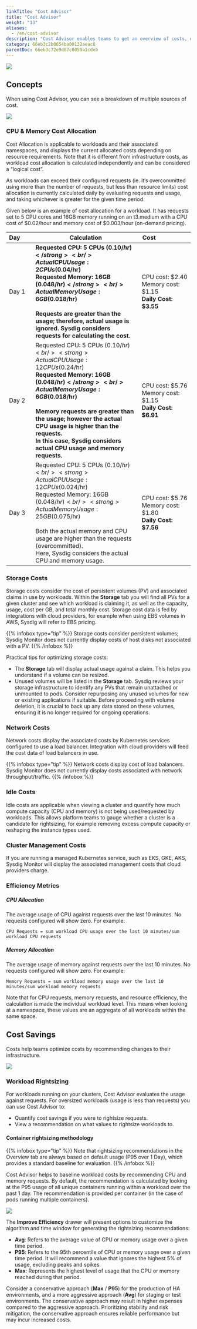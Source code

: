 ```yaml
---
linkTitle: "Cost Advisor"
title: "Cost Advisor"
weight: "13"
aliases:
  - /en/cost-advisor
description: "Cost Advisor enables teams to get an overview of costs, drill into clusters, namespaces, workloads, and obtain insights and recommendations into where you can optimize and reduce your costs."
category: 66eb3c2b0654ba00132aeac8
parentDoc: 66eb3c72e9d67c0059a1cdeb
---
```


![](/image/cost_advisor_architecture.gif)

## Concepts

When using Cost Advisor, you can see a breakdown of multiple sources of cost. 

![](/image/cost_advisor_breakdown.png)

### CPU & Memory Cost Allocation

Cost Allocation is applicable to workloads and their associated namespaces, and displays the current allocated costs depending on resource requirements. Note that it is different from infrastructure costs, as workload cost allocation is calculated independently and can be considered a “logical cost”.

As workloads can exceed their configured requests (ie. it’s overcommitted using more than the number of requests, but less than resource limits) cost allocation is currently calculated daily by evaluating requests and usage, and taking whichever is greater for the given time period.

Given below is an example of cost allocation for a workload. It has requests set to 5 CPU cores and 16GB memory running on an t3.medium with a CPU cost of $0.02/hour and memory cost of $0.003/hour (on-demand pricing).

| Day&nbsp;&nbsp;&nbsp;&nbsp;&nbsp;&nbsp; |Calculation | Cost&nbsp;&nbsp;&nbsp;&nbsp;&nbsp;&nbsp;&nbsp;&nbsp;&nbsp;&nbsp;&nbsp;&nbsp;&nbsp;&nbsp;&nbsp;&nbsp;&nbsp;&nbsp;&nbsp;&nbsp;|
| --| ------| ---|
| Day 1 | <strong>Requested CPU: 5 CPUs ($0.10/hr)</strong> <br />Actual CPU Usage: 2 CPUs ($0.04/hr) <br /><strong>Requested Memory: 16GB ($0.048/hr)</strong><br />Actual Memory Usage: 6GB ($0.018/hr)<br /><br />Requests are greater than the usage; therefore, actual usage is ignored. Sysdig considers requests for calculating the cost.<br /> | CPU cost: $2.40 <br />Memory cost: $1.15<br /><strong>Daily Cost: $3.55</strong>|
| Day 2 | Requested CPU: 5 CPUs ($0.10/hr) <br /><strong>Actual CPU Usage: 12 CPUs ($0.24/hr)</strong> <br /><strong>Requested Memory: 16GB ($0.048/hr)</strong><br />Actual Memory Usage: 6GB ($0.018/hr)<br /><br />Memory requests are greater than the usage; however the actual CPU usage is higher than the requests. <br />In this case, Sysdig considers actual CPU usage and memory requests.<br /> | CPU cost: $5.76 <br />Memory cost: $1.15<br /><strong>Daily Cost: $6.91</strong>|
| Day 3 | Requested CPU: 5 CPUs ($0.10/hr) <br /> <strong>Actual CPU Usage: 12 CPUs ($0.024/hr)</strong> <br />Requested Memory: 16GB ($0.048/hr)<br /><strong>Actual Memory Usage: 25GB ($0.075/hr)</strong><br /><br />Both the actual memory and CPU usage are higher than the requests (overcommitted). <br />Here, Sysdig considers the actual CPU and memory usage.  <br /> | CPU cost: $5.76 <br />Memory cost: $1.80<br /><strong>Daily Cost: $7.56</strong>|

### Storage Costs

Storage costs consider the cost of persistent volumes (PV) and associated claims in use by workloads. Within the <strong>Storage</strong> tab you will find all PVs for a given cluster and see which workload is claiming it, as well as the capacity, usage, cost per GB, and total monthly cost. Storage cost data is fed by integrations with cloud providers, for example when using EBS volumes in AWS, Sysdig will refer to EBS pricing.

{{% infobox type="tip" %}}
Storage costs consider persistent volumes; Sysdig Monitor does not currently display costs of host disks not associated with a PV.
{{% /infobox %}}

Practical tips for optimizing storage costs:

* The <strong>Storage</strong> tab will display actual usage against a claim. This helps you understand if a volume can be resized.
* Unused volumes will be listed in the <strong>Storage</strong> tab.  Sysdig reviews your storage infrastructure to identify any PVs that remain unattached or unmounted to pods. Consider repurposing any unused volumes for new or existing applications if suitable. Before proceeding with volume deletion, it is crucial to back up any data stored on these volumes, ensuring it is no longer required for ongoing operations.

### Network Costs

Network costs display the associated costs by Kubernetes services configured to use a load balancer. Integration with cloud providers will feed the cost data of load balancers in use.

{{% infobox type="tip" %}}
Network costs display cost of load balancers. Sysdig Monitor does not currently display costs associated with network throughput/traffic.
{{% /infobox %}}

### Idle Costs

Idle costs are applicable when viewing a cluster and quantify how much compute capacity (CPU and memory) is not being used/requested by workloads. This allows platform teams to gauge whether a cluster is a candidate for rightsizing, for example removing excess compute capacity or reshaping the instance types used.

### Cluster Management Costs

If you are running a managed Kubernetes service, such as EKS, GKE, AKS, Sysdig Monitor will display the associated management costs that cloud providers charge. 

### Efficiency Metrics

##### CPU Allocation

The average usage of CPU against requests over the last 10 minutes. No requests configured will show zero. For example:

`CPU Requests = sum workload CPU usage over the last 10 minutes/sum workload CPU requests`

##### Memory Allocation

The average usage of memory against requests over the last 10 minutes. No requests configured will show zero. For example:

`Memory Requests = sum workload memory usage over the last 10 minutes/sum workload memory requests`

Note that for CPU requests, memory requests, and resource efficiency, the calculation is made the individual workload level. This means when looking at a namespace, these values are an aggregate of all workloads within the same space.

## Cost Savings

Costs help teams optimize costs by recommending changes to their infrastructure.

![](/image/cost_recommend.png)

### Workload Rightsizing

For workloads running on your clusters, Cost Advisor evaluates the usage against requests. For oversized workloads (usage is less than requests) you can use Cost Advisor to:

- Quantify cost savings if you were to rightsize requests.
- View a recommendation on what values to rightsize workloads to.

#### Container rightsizing methodology

{{% infobox type="tip" %}}
Note that rightsizing recommendations in the Overview tab are always based on default usage (P95 over 1 Day), which provides a standard baseline for evaluation.
{{% /infobox %}}

Cost Advisor helps to baseline workload costs by recommending CPU and memory requests. By default, the recommendation is calculated by looking at the P95 usage of all unique containers running within a workload over the past 1 day. The recommendation is provided per container (in the case of pods running multiple containers). 

![](/image/cost_rightsize.png)

The **Improve Efficiency** drawer will present options to customize the algorithm and time window for generating the rightsizing recommendations:

* **Avg**: Refers to the average value of CPU or memory usage over a given time period.
* **P95**:  Refers to the 95th percentile of CPU or memory usage over a given time period. It will recommend a value that ignores the highest 5% of usage, excluding peaks and spikes.
* **Max**: Represents the highest level of usage that the CPU or memory reached during that period.

Consider a conservative approach (**Max** / **P95**) for the production of HA environments, and a more aggressive approach (**Avg**) for staging or test environments. The conservative approach may result in higher expenses compared to the aggressive approach. Prioritizing stability and risk mitigation, the conservative approach ensures reliable performance but may incur increased costs. 



